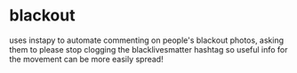 # blackout
uses instapy to automate commenting on people's blackout photos, asking them to please stop clogging the blacklivesmatter hashtag so useful info for the movement can be more easily spread!
